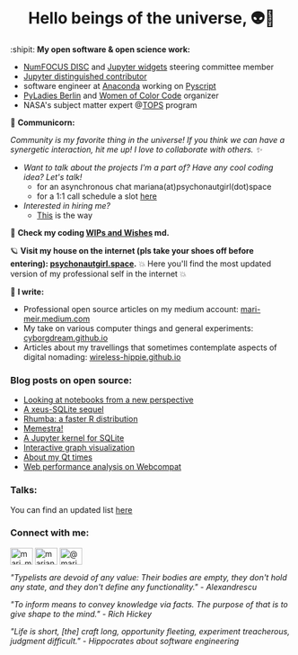 <h1 align="center">Hello beings of the universe, 👽🖖</h1>

:shipit: **My open software & open science work:**
  - [NumFOCUS DISC](https://numfocus.org/programs/diversity-inclusion) and [Jupyter widgets](https://numfocus.org/programs/diversity-inclusion) steering committee member
  - [Jupyter distinguished contributor](https://jupyter.org/governance/distinguished_contributors.html)
  - software engineer at [Anaconda](https://www.anaconda.com/) working on [Pyscript](https://github.com/pyscript/pyscript/)
  - [PyLadies Berlin](https://berlin.pyladies.com/) and [Women of Color Code](https://www.linkedin.com/company/84894279/) organizer
  - NASA's subject matter expert @[TOPS](https://science.nasa.gov/open-science/transform-to-open-science) program

🦄 **Communicorn:**

*Community is my favorite thing in the universe! If you think we can have a synergetic interaction, hit me up! I love to collaborate with others. ✨*

- *Want to talk about the projects I'm a part of? Have any cool coding idea? Let's talk!*
  - for an asynchronous chat mariana(at)psychonautgirl(dot)space
  - for a 1:1 call schedule a slot [here](https://calendar.google.com/calendar/appointments/schedules/AcZssZ2EwTIvFCy4P55f32wRWt3kgXRBM2R60sXqWgJ01XiYMsoTe5ioYa6JMeVUjCWeY0_xsEJfoqlf)
- *Interested in hiring me?*
  - [This](https://e7a1xatfr0q.typeform.com/to/ScImy663) is the way

🌱 **Check my coding [WIPs and Wishes](https://github.com/cyborgdream/cyborgdream.github.io#readme) md.**

🪐 **Visit my house on the internet (pls take your shoes off before entering): [psychonautgirl.space](https://psychonautgirl.space/).**
💥 Here you'll find the most updated version of my professional self in the internet 💥

📝 **I write:**
  - Professional open source articles on my medium account: [mari-meir.medium.com](https://mari-meir.medium.com)
  - My take on various computer things and general experiments: [cyborgdream.github.io](https://cyborgdream.github.io/)
  - Articles about my travellings that sometimes contemplate aspects of digital nomading: [wireless-hippie.github.io](https://wireless-hippie.github.io/)

### Blog posts on open source:
- [Looking at notebooks from a new perspective](https://blog.jupyter.org/looking-at-notebooks-from-a-new-perspective-bfd06797f188)
- [A xeus-SQLite sequel](https://blog.jupyter.org/an-sql-solution-for-jupyter-ef4a00a0d925)
- [Rhumba: a faster R distribution](https://medium.com/@mari_meir/rhumba-a-faster-r-distribution-d619fb93043a?source=rss-8efcbe033315------2)
- [Memestra!](https://medium.com/@mari_meir/memestra-a21c0c1f362?source=rss-8efcbe033315------2)
- [A Jupyter kernel for SQLite](https://blog.jupyter.org/a-jupyter-kernel-for-sqlite-9549c5dcf551?source=rss-8efcbe033315------2)
- [Interactive graph visualization](https://blog.jupyter.org/interactive-graph-visualization-in-jupyter-with-ipycytoscape-a8828a54ab63)
- [About my Qt times](https://www.qt.io/blog/about-my-qt-times-and-a-qt-for-python-voice-assistant)
- [Web performance analysis on Webcompat](https://psychonautgirl.space/Webcompat-optimization.html)

### Talks:

You can find an updated list [here](https://github.com/marimeireles/talks/blob/master/README.md)

<h3 align="left">Connect with me:</h3>
<p align="left">
<a href="https://twitter.com/mari_meir" target="blank"><img align="center" src="https://cdn.jsdelivr.net/npm/simple-icons@3.0.1/icons/twitter.svg" alt="mari_meir" height="30" width="40" /></a>
<a href="https://linkedin.com/in/mariana-meireles" target="blank"><img align="center" src="https://cdn.jsdelivr.net/npm/simple-icons@3.0.1/icons/linkedin.svg" alt="mariana-meireles" height="30" width="40" /></a>
<a href="https://medium.com/@mari_meir" target="blank"><img align="center" src="https://cdn.jsdelivr.net/npm/simple-icons@3.0.1/icons/medium.svg" alt="@mari_meir" height="30" width="40" /></a>
</p>


_"Typelists are devoid of any value: Their bodies are empty, they don't hold any state, and they don't define any functionality." - Alexandrescu_

_"To inform means to convey knowledge via facts. The purpose of that is to give shape to the mind." - Rich Hickey_

_"Life is short, [the] craft long, opportunity fleeting, experiment treacherous, judgment difficult." - Hippocrates about software engineering_
